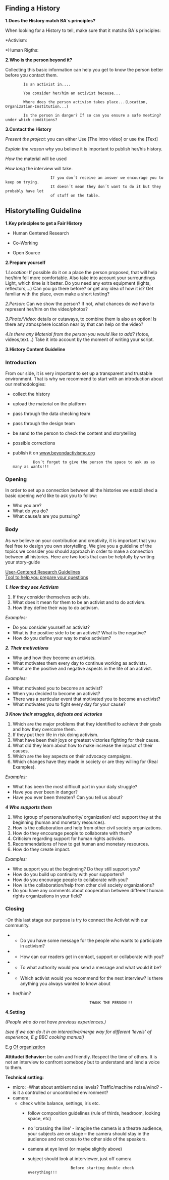 

## Finding a History

**1.Does the History match BA´s principles?**

When looking for a History to tell, make sure that it matchs BA´s principles:

 *Activism: 
 
 *Human Rigths: 

**2.Who is the person beyond it?**

 Collecting this basic information can help you get to know the person better before you contact them.


            Is an activist in....

            You consider her/him an activist because...

            Where does the person activism takes place...(Location, Organization-Institution...)

            Is the person in danger? If so can you ensure a safe meeting? under which conditions?


**3.Contact the History**

   _Present the project_: you can either Use [The Intro video] or use the [Text]

   _Explain the reason why_ you believe it is important to publish her/his history.

   _How_ the material will be used

   _How long_ the interview will take.

                      
                        If you don´t receive an answer we encourage you to keep on trying. 
                        It doesn´t mean they don´t want to do it but they probably have lot 
                        of stuff on the table.  



## Historytelling Guideline

**1.Key principles to get a Fair History** 

* Human Centered Research 

* Co-Working 

* Open Source 


**2.Prepare yourself**  

   _1.Location:_ If possible do it on a place the person proposed, that will help her/him fell more comfortable.                  Also take into account your surroundings Light, which time is it better. Do you need any extra equipment (lights, reflectors,...) Can you go there before? or get any idea of how it is? Get familiar with the place,  even make a short testing?  

   _2.Person:_ Can we show the person? If not, what chances do we have to represent her/him on the video/photos?

   _3.Photo/Video:_ details or cutaways, to combine them is also an option! Is there any atmosphere location near by that can help on the video?  

   _4.Is there any Material from the person you would like to add?_ (fotos, videos,text...) Take it into account by the moment of writing your script.



**3.History Content Guideline** 

### Introduction

   From our side, it is very important to set up a transparent and trustable environment.
   That is why we recommend to start with an introduction about our methodologies:

   * collect the history
   * upload the material on the platform
   * pass through the data checking team
   * pass through the design team
   * be send to the person  to check the content and storytelling
   * possible corrections
   * publish it on www.beyondactivismo.org


                  Don´t forget to give the person the space to ask us as many as wants!!!


### Opening

  In order to set up a connection between all the histories we established a basic opening we'd like to ask you to follow:


   * Who you are?
   * What do you do?
   * What cause/s are you pursuing?  


### Body

  As we believe on your contribution and creativity, it is important that you feel free to design you own storytelling.
  We give you a guideline of the topics we consider you should approach in order to make a connection between all histories.
  Here are two tools that can be helpfully by writing your story-guide

  [User-Centered Research Guidelines ](https://www.circulardesignguide.com/post/lead-with-user-centred-research)  
  [Tool to help you prepare your questions](http://diytoolkit.org/tools/question-ladder/)


 _**1. How they see Activism**_

   1. If they consider themselves activists.
   2. What does it mean for them to be an activist and to do activism.
   3. How they define their way to do activism.

_Examples:_

   * Do you consider yourself an activist?
   * What is the positive side to be an activist? What is the negative?
   * How do you define your way to make activism?

_**2. Their motivations**_

   + Why and how they become an activists.
   + What motivates them every day to continue working as activists.
   + What are the positive and negative aspects in the life of an activist.

_Examples:_

   * What motivated you to become an activist?
   * When you decided to become an activist?
   * There was a particular event that motivated you to become an activist?
   * What motivates you to fight every day for your cause?


_**3 Know their struggles, defeats and victories**_

   1. Which are the major problems that they identified to achieve their goals and how they overcome them.
   2. If they put their life in risk doing activism.
   3. What have been their joys or greatest victories fighting for their cause.
   4. What did they learn about how to make increase the impact of their causes.
   5. Which are the key aspects on their advocacy campaigns.
   6. Which changes have they made in society or are they willing for (Real Examples).

_Examples:_

   * What has been the most difficult part in your daily struggle?
   * Have you ever been in danger?
   * Have you ever been threaten? Can you tell us about?


_**4 Who supports them**_

   1. Who (group of persons/authority/ organization/ etc) support they at the beginning (human and monetary resources).
   2. How is the collaboration and help from other civil society organizations.
   3. How do they encourage people to collaborate with them?
   4. Criticism regarding support for human rights activists.
   5. Recommendations of how to get human and monetary resources.
   6. How do they create impact.

_Examples:_

   * Who support you at the beginning? Do they still support you?
   * How do you build up continuity with your supporters?
   * How do you encourage people to collaborate with you?
   * How is the collaboration/help from other civil society organizations?
   * Do you have any comments about cooperation between different human rights organizations in your field?


### Closing


-On this last stage our purpose is try to connect the Activist with our community.


-    * Do you have some message for the people who wants to participate in activism?
-    * How can our readers get in contact, support or collaborate with you?
-    * To what authority would you send a message and what would it be?
-    * Which activist would you recommend for the next interview? Is there anything you always wanted to know about
-    her/him?




                                           THANK THE PERSON!!!



**4.Setting**

_(People who do not have previous experiences.)_

_(see if we can do it in an interactive/merge way for different ‘levels’ of experience, E.g BBC cooking manual)_

E.g [Of organization](https://www.circulardesignguide.com/post/embed-feedback)



**Attitude/ Behavior:** be calm and friendly. Respect the time of others. It is not an interview to confront somebody but to understand and lend a voice to them.

**Technical setting:**

   * micro: -What about ambient noise levels? Traffic/machine noise/wind?
-is it a controlled or uncontrolled environment?
   * camera:   
      * check white balance, settings, iris etc.
        * follow composition guidelines (rule of thirds, headroom, looking space, etc)
        * no 'crossing the line'  - imagine the camera is a theatre audience, your subjects are on stage – the camera should stay in the audience and not cross to the other side of the speakers.
        * camera at eye level (or maybe slightly above)
        * subject should look at interviewer, just off camera


                                 Before starting double check everything!!!

